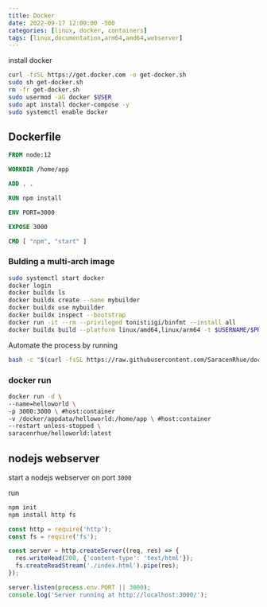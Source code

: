 ```yaml
---
title: Docker
date: 2022-09-17 12:00:00 -500
categories: [linux, docker, containers]
tags: [linux,documentation,arm64,amd64,webserver]
---
```


install docker

```bash
curl -fsSL https://get.docker.com -o get-docker.sh
sudo sh get-docker.sh
rm -fr get-docker.sh
sudo usermod -aG docker $USER
sudo apt install docker-compose -y
sudo systemctl enable docker
```

## Dockerfile

```dockerfile
FROM node:12

WORKDIR /home/app

ADD . .

RUN npm install

ENV PORT=3000

EXPOSE 3000

CMD [ "npm", "start" ]
```

### Bulding a multi-arch image

```bash
sudo systemctl start docker
docker login
docker buildx ls
docker buildx create --name mybuilder
docker buildx use mybuilder
docker buildx inspect --bootstrap
docker run -it --rm --privileged tonistiigi/binfmt --install all
docker buildx build --platform linux/amd64,linux/arm64 -t $USERNAME/$PROJECTNAME:latest . --push
```

Automate the process by running

```bash
bash -c "$(curl -fsSL https://raw.githubusercontent.com/SaracenRhue/dockerBuilder/main/start.sh)"
```

### docker run

```bash
docker run -d \
--name=helloworld \
-p 3000:3000 \ #host:container
-v /docker/appdata/helloworld:/home/app \ #host:container
--restart unless-stopped \
saracenrhue/helloworld:latest
```

## nodejs webserver

start a nodejs webserver on port `3000`

run

```bash
npm init
npm install http fs
```

```javascript
const http = require('http');
const fs = require('fs');

const server = http.createServer((req, res) => {
  res.writeHead(200, {'content-type': 'text/html'});
  fs.createReadStream('./index.html').pipe(res);
});

server.listen(process.env.PORT || 3000);
console.log('Server running at http://localhost:3000/');
```

